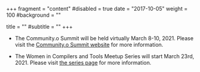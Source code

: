 +++
fragment = "content"
#disabled = true
date = "2017-10-05"
weight = 100
#background = ""

title = ""
#subtitle = ""
+++

* The Community.o Summit will be held virtually March 8-10, 2021. Please visit the [Community.o Summit website](https://llvm.swoogo.com/community-o-summit/) for more information. 

* The Women in Compilers and Tools Meetup Series will start March 23rd, 2021. Please visit [the series page](../wict-meetups) for more information.
